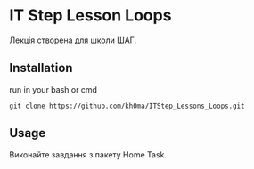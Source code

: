 # IT Step Lesson Loops

Лекція створена для школи ШАГ.

## Installation

run in your bash or cmd

```git clone https://github.com/kh0ma/ITStep_Lessons_Loops.git```


## Usage

Виконайте завдання з пакету Home Task.